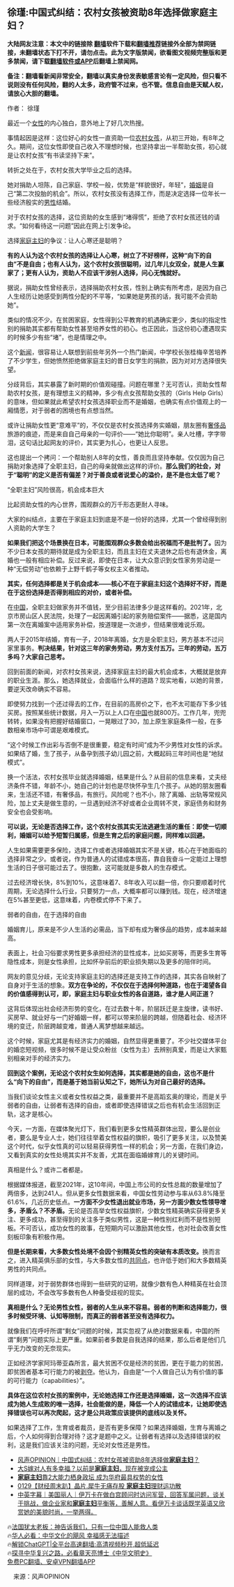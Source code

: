  <!-- 面包屑导航 --> <h2>徐瑾:中国式纠结：农村女孩被资助8年选择做家庭主妇？</h2> <p class="notice"><b>大陆网友注意：本文中的链接除 <a href="https://github.com/bannedbook/fanqiang" >翻墙</a>软件下载和<a href="https://github.com/killgcd/justmysocks/blob/master/README.md">翻墙推荐</a>链接外全部为禁网链接，未翻墙状态下打不开，请勿点击。此为文字版禁闻，欲看图文视频完整版和更多禁闻，请下载<a href="https://github.com/bannedbook/fanqiang">翻墙软件或APP</a>后翻墙上禁闻网。</p><p>备注：翻墙看新闻非常安全，翻墙以真实身份发表敏感言论有一定风险，但只看不说则没有任何风险，翻的人太多，政府管不过来，也不管。信息自由是天赋人权，请放心大胆的翻墙。</b></p>  <div class="entry"> <p>作者： 徐瑾</p> <p>最近一个<a href="https://www.bannedbook.org/bnews/tag/%e5%a5%b3%e6%80%a7/" class="st_tag internal_tag" rel="tag" title="标签 女性 下的日志">女性</a>的内心独白，意外地上了好几次热搜。</p> <p>事情起因是这样：这位好心的女性一直资助一位<a href="https://www.bannedbook.org/bnews/tag/%E5%86%9C%E6%9D%91/" class="st_tag internal_tag" rel="tag" title="标签 农村 下的日志">农村</a><a href="https://www.bannedbook.org/bnews/tag/%e5%a5%b3%e5%ad%a9/" class="st_tag internal_tag" rel="tag" title="标签 女孩 下的日志">女孩</a>，从初三开始，有8年之久。期间，这位女性即使自己收入不理想时候，也坚持拿出一半帮助女孩，初心就是让农村女孩“有书读坚持下来”。</p> <p>转折之处在于，农村女孩大学毕业之后的选择。</p> <p>她对捐助人坦陈，自己家庭、学校一般，优势是“样貌很好，年轻”，<a href="https://www.bannedbook.org/bnews/tag/%e5%a9%9a%e5%a7%bb/" class="st_tag internal_tag" rel="tag" title="标签 婚姻 下的日志">婚姻</a>是自己“第二次投胎的机会”。所以，农村女孩没有选择工作，而是决定选择一位年长一些经济殷实的<a href="https://www.bannedbook.org/bnews/tag/%E7%94%B7%E6%80%A7/" class="st_tag internal_tag" rel="tag" title="标签 男性 下的日志">男性</a>结婚。</p> <p>对于农村女孩的选择，这位资助的女生感到“堵得慌”，拒绝了农村女孩还钱的请求。“如何看待这一问题”因此在网上引发争论。</p> <p>选择<a href="https://www.bannedbook.org/bnews/tag/%E5%AE%B6%E5%BA%AD%E4%B8%BB%E5%A6%87/" class="st_tag internal_tag" rel="tag" title="标签 家庭主妇 下的日志">家庭主妇</a>的争议：让人心寒还是聪明？</p> <p><strong>有的人认为这个农村女孩的选择让人心寒，树立了不好榜样，这种“向下的自由”不是自由；也有人认为，这个农村女孩很聪明，过几年儿女双全，就是人生赢家了；更有人认为，资助人不应该干涉别人选择，问心无愧就好。</strong></p> <p>据说，捐助女性曾经表示，选择捐助农村女孩，性别上确实有所考虑，是因为自己人生经历让她感受到两性分配的不平等，“如果她是男孩的话，我可能不会资助她”。</p> <p>类似的情况不少。在贫困家庭，女性得到公平教育的机遇确实更少，类似的指定性别的捐助其实都有帮助女性甚至培养女性的初心。也正因此，当这份初心遭遇现实的时候多少有些“堵”，也是情理之中。</p> <p>这个<span class='wp_keywordlink_affiliate'><a href="https://www.bannedbook.org/" title="新闻">新闻</a></span>，很容易让人联想到前些年另外一个热门新闻，中学校长张桂梅辛苦培养了不少学生，但她愤然拒绝做家庭主妇的昔日女学生的捐款，因为对对方选择很失望。</p> <p>分歧背后，其实暴露了新时期的价值观碰撞。问题在哪里？无可否认，资助女性帮助农村女孩，是有理想主义的精神，多少有点女孩帮助女孩的（Girls Help Girls）的意味，但如果就此希望农村女孩选择职业而不是婚姻，也确实有点价值观上的一厢情愿，对于弱者的困境也有点想当然。</p>  <p>或许让捐助女性更“意难平”的，不仅仅是农村女孩选择务实婚姻，朋友圈有<a href="https://www.bannedbook.org/bnews/tag/%e5%a5%a2%e4%be%88%e5%93%81/" class="st_tag internal_tag" rel="tag" title="标签 奢侈品 下的日志">奢侈品</a>旅游的痕迹，而是来自自己母亲的一句评价——“她比你聪明”。亲人吐槽，字字带泪，这句话比起网友的评价，其实更为扎心，也更让人反思。</p> <p>这也提出一个拷问：一个帮助别人8年的女性，善良而且坚持奉献。仅仅因为自己捐助对象选择了全职主妇，自己的母亲就做出这样的评价。<strong>那么我们的社会，对于“聪明”的定义是否有偏差？对于善良或者说爱心的溢价，是不是也太低了呢？</strong></p> <p>“全职主妇”风险很高，机会成本巨大</p> <p>比起资助女性的内心世界，围观群众的万千形态更耐人寻味。</p> <p>大家的纠结点，主要在于家庭主妇到底是不是一份好的选择，尤其一个曾经得到别人资助的大学生？</p> <p><strong>如果我们把这个场景换在日本，可能围观群众多数会给出祝福而不是批判了。</strong>因为不少日本女孩的期待就是成为全职主妇，而且主妇在丈夫退休之后也有退休金，离婚也一般有相应补偿。反过来说，即使在日本，让大众意识到女性家务劳动是一种“无偿劳动”也依赖于上野千鹤子等女权主义者推动。</p> <p><strong>其实，任何选择都是关于机会成本——核心不在于家庭主妇这个选择好不好，而是在于这份选择是否得到相应的对价，或者补偿。</strong></p> <p>在<span class='wp_keywordlink_affiliate'><a href="https://www.bannedbook.org/" title="中国" target="_blank">中国</a></span>，全职主妇做家务并不值钱，至少目前法律多少是这样看的。2021年，北京市房山区人民法院，处理了一起因离婚引起的家务赔偿案件——据悉，这是国内第一次在离婚案中适用家务补偿，按道理是一次进步，但结果很难说乐观。</p> <p>两人于2015年结婚，育有一子，2018年离婚，女方是全职主妇，男方基本不过问家里事务。<strong>判决结果，针对这三年的家务劳动，男方支付五万。三年的劳动，五万多吗？大家自己思考。</strong></p> <p>回到前面的新闻，对农村女孩来说，选择家庭主妇的最大机会成本，大概就是放弃的职业生涯。那么，她选择就业，会面临什么样的道路？现实地看，以她的背景，要逆天改命确实不容易。</p> <p>即使努力找到一个还过得去的工作，在目前的高房价之下，也不太可能存下多少钱买房。按照某些统计数据，月入一万以上人口在<a href="https://www.bannedbook.org/bnews/tag/%E4%B8%AD%E5%9B%BD/" class="st_tag internal_tag" rel="tag" title="标签 中国 下的日志">中国</a>也就800万。工作几年，兜兜转转，如果没有把握好结婚窗口，一晃眼过了30，加上原生家庭条件一般，在多数相亲市场中可谓是艰难模式。</p> <p>“这个时候工作出彩与否倒不是很重要，稳定有时间”成为不少男性对女性的诉求。如果结了婚，生了孩子，从备孕到孩子幼儿园之前，大概起码三年时间也是“地狱模式”。</p>  <p>换一个活法，农村女孩毕业就选择婚姻，结果是什么？从目前的信息来看，丈夫经济条件不错，年龄不小，她自己的计划也是尽快怀孕生几个孩子。从她的朋友圈看来，生活还不错，有奢侈品，有旅行。风险呢？也不小，除了离婚、出轨等常规风险，加上丈夫是做生意的，一旦遇到经济不好或者企业周转不灵，家庭债务和财务安全也会受影响。</p> <p><strong>可以说，无论是否选择工作，这个农村女孩其实无法逃避生活的重任：即使一切顺利，婚姻可以给予短暂归属感，但是生育之后的家庭问题，同样难以回避。</strong></p> <p>人生如果需要更多保险，选择工作或者选择婚姻其实不是关键，核心在于她面临的选择非常之少。或者说，作为普通人的试错成本很高，靠自我奋斗一定能过上理想生活的日子很可能过去了。很抱歉，这可能就是多数人的生存模式。</p> <p>过去经济增长快，8%到10%，这意味着7、8年收入可以翻一倍，你只要顺着时代周期，无论选择什么行业，只要努力一点，大概率都可以赚到钱。现在，经济增速在5%甚至更低，这意味着，内卷模式停不下来了。</p> <p>弱者的自由，在于选择的自由</p> <p>婚姻育儿，原来是不少人生活的必需品，当下却有成为奢侈品的趋势，成本越来越高。</p> <p>表面上，社会习俗要求男性更多承担经济的显性成本，比如买房等，而更多生育等隐性成本，则是女性承担，比如怀孕前后的职业损失期以及更多的陪伴时间。</p> <p>网友的意见分歧，无论支持家庭主妇的选择还是支持工作的选择，其实各自映射了自身对于生活的想象。<strong>双方在争论的，不仅仅在于选择何种道路，也在于渴望各自的价值感得到认可，即，家庭主妇与职业女性的各自道路，谁才是人间正道？</strong></p> <p>这背后体现出社会经济形势的变化，在过去数十年，阶层跃迁是主旋律，读书好、买房早、就业好与一门好婚姻一样，都可以带来阶层的跨越，但随着社会、经济环境的变迁，阶层跨越变难，普通人离梦想越来越远。</p> <p>这个时候，家庭尤其是有经济实力的婚姻，自然显得更重要了。不少社交媒体平台的婚恋短视频，很多时候不是让受众粉丝（女性为主）去辨别真爱，而是让大家甄别相亲对手的经济实力。</p> <p><strong>回到这个案例，无论这个农村女生如何选择，其实都是她的自由，这也不是什么“向下的自由”，而是基于她当前认知之下，她所认为对自己最好的选择。</strong></p> <p>当我们谈论女性主义或者女性权益之类，最重要并不是高蹈玄奥的理论，而是关乎弱者的自由，让弱者有选择的自由，或者即使选择错误之后也有机会生活回到正轨，这才是核心。</p>  <p>今天，一方面，在媒体聚光灯下，我们看到更多女性精英群体出现，要么是创业者，要么是专业人士，她们往往举着女性权益的旗帜，吸引了更多关注，以及赞美这个时代，似乎女性真的可以轻易获得男性一样的机会；另一方面，在我们身边，又看到真实的女性处境其实并不友善，尤其在面临婚嫁育儿的关键时间。</p> <p>真相是什么？或许二者都是。</p> <p>根据媒体报道，截至2021年，这10年间，中国上市公司的女性总裁的数量增加了两倍多，达到241人。但从更多女性数据来看，中国女性劳动参与率从63.8%降至61.6%，几近历史低点。<strong>一方面不少女性退出就业市场，另一方面少数女性领导增多，矛盾么？不矛盾。</strong>无论是否高举女性权益旗帜，少数女性精英确实获得更多关注、更多成功，甚至得到的关注多于类似男性，这是一种性别红利而不是性别短板。不可否认，成功女性的故事，在短期内可以激励其他女性，也对社会改善女性刻板印象有积极作用。</p> <p><strong>但是长期来看，大多数女性处境不会因个别精英女性的突破有本质改变。</strong>换而言之，进入精英俱乐部的女性，与大多数女性的<a href="https://www.bannedbook.org/bnews/tag/%E5%85%B1%E5%90%8C%E7%82%B9/" class="st_tag internal_tag" rel="tag" title="标签 共同点 下的日志">共同点</a>，也许低于她们和大多数精英男性的共同点。</p> <p>同样道理，对于弱势群体也得到一些研究的证明，就像少数有色人种精英在社会顶层的成功，不会改写多数有色人种备受歧视的现实。</p> <p><strong>真相是什么？无论男性女性，弱者的人生从来不容易。弱者的判断和选择能力，很多时候受环境、认知等限制，而真正的弱者甚至没有选择权力。</strong></p> <p>就像我们在呼吁所谓“剩女”问题的时候，其实忽视了从绝对数据来看，中国的所谓“剩男”问题实际上更严重。如果前者多数是自我选择的结果，那么后者是他们几乎无力改变的无奈现实。</p> <p>正如经济学家阿玛蒂亚森所言，最大贫困不仅是经济的贫困，更在于能力的贫困，即贫困者基本可行能力的被<span class='wp_keywordlink'><a href="https://www.bannedbook.org/forum2/topic21.html" title="《剥夺》 黄建民 著" target="_blank">剥夺</a></span>。他认为，自由是“一个人做自己认为有价值的事的可行能力（capabilities）”。</p> <p><strong>具体在这位农村女孩的案例中，无论她选择工作还是选择婚姻，这一次选择不应该成为她人生成败的唯一选择，社会能做的是，降低一个人的试错成本，让她即使选择错误也可以再次爬起，这才是公共政策应该提供的底线以及关怀。</strong></p> <p>如果选择了工作，生育或者裁员，是否有更多保障？如果选择婚姻，生育与离婚之后，个人如何得到合理对待？这才是题中之义。让弱者有选择以及选择错误的权利，这是我们应该关注的问题，无论对女性还是男性。</p> <!--<div id="taboola-mid-1"></div>--><ul class='op-related-articles' title='相关阅读'> <li><a href='https://www.bannedbook.org/bnews/baitai/20230318/1861199.html' target='_blank'>风声OPINION｜中国式纠结：农村女孩被资助8年选择做<b>家庭主妇</b>？</a></li> <li><a href='https://www.bannedbook.org/bnews/yule/20221010/1795225.html' target='_blank'>大S嫁对人有多幸福？以前是<b>家庭主妇</b>，现在被宠成公主</a></li> <li><a href='https://www.bannedbook.org/bnews/topimagenews/20220802/1766179.html' target='_blank'><b>家庭主妇</b>靠2大能力栖身政坛 成为华府最具权势的女性</a></li> <li><a href='https://www.bannedbook.org/bnews/taiwannews/20220130/1685886.html' target='_blank'>0129【财经周末趴】晶片.犀牛无痛存股 <b>家庭主妇</b>理财运功散</a></li> <li><a href='https://www.bannedbook.org/bnews/bannedvideo/20220129/1685582.html' target='_blank'>中英字幕｜美国丽人｜伊万卡在做白宫顾问时访问军营，回答军属问题，谈关于挑战，做企业家和<b>家庭主妇</b>平衡等，善解人意。看伊万卡谈话既学英语又欣赏她的美貌时尚，一举两得。</a></li> </ul> <p class="texttj"> 🔥<a href="https://www.bannedbook.org/bnews/ssgc/20230219/1850782.html" target="_blank">法国犹太老板：神告诉我们，只有一位中国人能救人类</a><br/> 🔥<a href="https://www.bannedbook.org/bnews/comments/20220220/1694796.html" target="_blank">华人必看：中华文化的飓风 幸福感无法描述</a><br/> 🔥<a href="https://github.com/bannedbook/fanqiang/wiki/V2ray%E6%9C%BA%E5%9C%BA" target="_blank">解锁ChatGPT|全平台高速翻墙:高清视频秒开,超低延迟</a><br/> 🔥<a href="https://www.bannedbook.org/bnews/comments/20220808/1768773.html" target="_blank">探寻中华复兴之路，必看章天亮博士《中华文明史》</a><br/> <a href="https://github.com/bannedbook/fanqiang/wiki/%E7%A6%81%E9%97%BB%E7%BD%91%E5%AE%89%E5%8D%93%E7%BF%BB%E5%A2%99%E6%96%B0%E9%97%BBAPP" target="_blank">免费PC翻墙、安卓VPN翻墙APP</a><br/> </p><p class="src-info">　来源：风声OPINION </p> <a name='sharetosocial'></a> <div style="margin-bottom:5px;padding-bottom:5px;clear:both"> <div id="archive-pix-1" class="banner-ads"> <!-- AuctionX Display platform tag START --> <div id="27602x728x90x621x_ADSLOT1" clicktrack="%%CLICK_URL_ESC%%"></div>  <!-- AuctionX Display platform tag END --> </div> <div id="archive-pix-2" class="banner-ads"> <!-- AuctionX Display platform tag START --> <div id="27556x300x250x621x_ADSLOT1" clicktrack="%%CLICK_URL_ESC%%" style="margin:0 auto;text-align:center"></div>  <!-- AuctionX Display platform tag END --> </div> </div>  <div id="archive-pix-1" class="banner-ads"> <!-- AuctionX Display platform tag START --> <div id="27603x728x90x621x_ADSLOT1" clicktrack="%%CLICK_URL_ESC%%"></div>  <!-- AuctionX Display platform tag END --> </div> </div><!--END ENTRY--> 